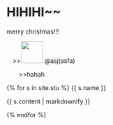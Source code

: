 # HIHIHI~~
merry christmas!!!
<p>
   &emsp;>><img src="https://github.com/yauyau566.png?size=50" height="50" width="50">
   @asj(asfa)  
</p>
<p>&emsp;&emsp;>>hahah</p>
{% for s in site.stu %}
<h>{{ s.name }}</h>
<p>{{ s.content | markdownify }}</p>
{% endfor %}
